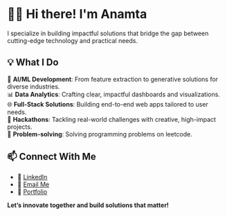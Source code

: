 

# 👩‍💻 Hi there! I'm Anamta  

I specialize in building impactful solutions that bridge the gap between cutting-edge technology and practical needs.

## 💡 **What I Do**  

🎯 **AI/ML Development**: From feature extraction to generative solutions for diverse industries.  
📊 **Data Analytics**: Crafting clear, impactful dashboards and visualizations.  
🌐 **Full-Stack Solutions**: Building end-to-end web apps tailored to user needs.  
🤖 **Hackathons**: Tackling real-world challenges with creative, high-impact projects.  
🌟 **Problem-solving**: Solving programming problems on leetcode.
  

## 📫 **Connect With Me**  

- 💼 [LinkedIn](https://www.linkedin.com/in/anamtarehman/)
- 📧 [Email Me](mailto:ana.codes98@gmail.com)  
- 🌟 [Portfolio](https://anamtarehman.vercel.app/)  


**Let’s innovate together and build solutions that matter!** 
